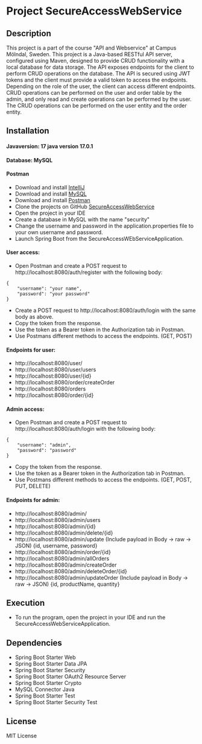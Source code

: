 # Project SecureAccessWebService

## Description
This project is a part of the course "API and Webservice" at Campus Mölndal, Sweden.
This project is a Java-based RESTful API server, configured using Maven, designed to provide CRUD functionality with a local database for data storage.
The API exposes endpoints for the client to perform CRUD operations on the database.
The API is secured using JWT tokens and the client must provide a valid token to access the endpoints.
Depending on the role of the user, the client can access different endpoints. 
CRUD operations can be performed on the user and order table by the admin, and only read and create operations can be performed by the user.
The CRUD operations can be performed on the user entity and the order entity.


## Installation
#### Javaversion: 17 java version 17.0.1
#### Database: MySQL
#### Postman
+ Download and install [IntelliJ](https://www.oracle.com/java/technologies/javase-jdk11-downloads.html)
+ Download and install [MySQL](https://dev.mysql.com/downloads/mysql/)
+ Download and install [Postman](https://www.postman.com/downloads/)
+ Clone the projects on GitHub [SecureAccessWebService](https://github.com/clarabrorson/SecureAccessWebService)
+ Open the project in your IDE
+ Create a database in MySQL with the name "security"
+ Change the username and password in the application.properties file to your own username and password.
+ Launch Spring Boot from the SecureAccessWEbServiceApplication.
#### User access:
+ Open Postman and create a POST request to http://localhost:8080/auth/register with the following body:
```
{
    "username": "your name",
    "password": "your password"
}
```
+ Create a POST request to http://localhost:8080/auth/login with the same body as above.
+ Copy the token from the response.
+ Use the token as a Bearer token in the Authorization tab in Postman.
+ Use Postmans different methods to access the endpoints. (GET, POST)

#### Endpoints for user:
+ http://localhost:8080/user/
+ http://localhost:8080/user/users
+ http://localhost:8080/user/{id}
+ http://localhost:8080/order/createOrder
+ http://localhost:8080/orders
+ http://localhost:8080/order/{id}

#### Admin access:
+ Open Postman and create a POST request to http://localhost:8080/auth/login with the following body:
```
{
    "username": "admin",
    "password": "password"
}
```
+ Copy the token from the response.
+ Use the token as a Bearer token in the Authorization tab in Postman.
+ Use Postmans different methods to access the endpoints. (GET, POST, PUT, DELETE)

#### Endpoints for admin:
+ http://localhost:8080/admin/
+ http://localhost:8080/admin/users
+ http://localhost:8080/admin/{id}
+ http://localhost:8080/admin/delete/{id}
+ http://localhost:8080/admin/update (Include payload in Body -> raw -> JSON) {id, username, password}
+ http://localhost:8080/admin/order/{id}
+ http://localhost:8080/admin/allOrders
+ http://localhost:8080/admin/createOrder
+ http://localhost:8080/admin/deleteOrder/{id}
+ http://localhost:8080/admin/updateOrder (Include payload in Body -> raw -> JSON) {id, productName, quantity}


## Execution
+ To run the program, open the project in your IDE and run the SecureAccessWebServiceApplication.

## Dependencies
+ Spring Boot Starter Web
+ Spring Boot Starter Data JPA 
+ Spring Boot Starter Security
+ Spring Boot Starter OAuth2 Resource Server
+ Spring Boot Starter Crypto
+ MySQL Connector Java
+ Spring Boot Starter Test
+ Spring Boot Starter Security Test

## License
MIT License



